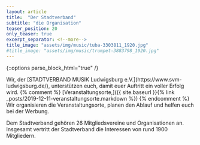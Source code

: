 ```yaml
---
layout: article
title:  "Der Stadtverband"
subtitle: "die Organisation"
teaser_position: 20
only_teaser: true
excerpt_separator: <!--more-->
title_image: "assets/img/music/tuba-3303811_1920.jpg"
#title_image: "assets/img/music/trumpet-3883798_1920.jpg"
---
```

{::options parse_block_html="true" /}
<div class="teaser">
Wir, der [STADTVERBAND MUSIK Ludwigsburg e.V.](https://www.svm-ludwigsburg.de/), 
unterstützen euch, damit euer Auftritt ein voller Erfolg wird.
{% comment %}
[Veranstaltungsorte,]({{ site.baseurl }}{% link _posts/2019-12-11-veranstaltungsorte.markdown %})
{% endcomment %}
Wir organisieren die Veranstaltungsorte,
planen den Ablauf und helfen euch bei der Werbung.

Dem Stadtverband gehören 26 Mitgliedsvereine und Organisationen an. 
Insgesamt vertritt der Stadtverband die Interessen von rund 1900 Mitgliedern.
</div>
<!--more-->
